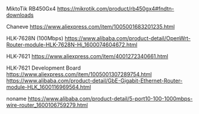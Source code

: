 MiktoTik RB450Gx4
https://mikrotik.com/product/rb450gx4#fndtn-downloads

Chaneve
https://www.aliexpress.com/item/1005001683201235.html

HLK-7628N (100Mbps)
https://www.alibaba.com/product-detail/OpenWrt-Router-module-HLK-7628N-Hi_1600074604672.html

HLK-7621
https://www.aliexpress.com/item/4001272340661.html

HLK-7621 Development Board
https://www.aliexpress.com/item/1005001307289754.html
https://www.alibaba.com/product-detail/GbE-Gigabit-Ethernet-Router-module-HLK_1600116969564.html

noname
https://www.alibaba.com/product-detail/5-port10-100-1000mbps-wire-router_1600106759279.html
